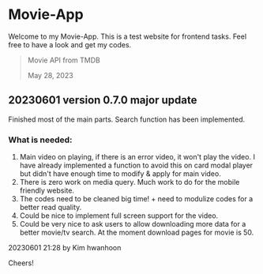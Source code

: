 # Movie-App

Welcome to my Movie-App.
This is a test website for frontend tasks.
Feel free to have a look and get my codes.

> Movie API from TMDB
>
> May 28, 2023

## 20230601 version 0.7.0 major update

Finished most of the main parts.
Search function has been implemented.

### What is needed:

1. Main video on playing, if there is an error video, it won't play the video. I have already implemented a function to avoid this on card modal player but didn't have enough time to modify & apply for main video.
2. There is zero work on media query. Much work to do for the mobile friendly website.
3. The codes need to be cleaned big time! + need to modulize codes for a better read quality.
4. Could be nice to implement full screen support for the video.
5. Could be very nice to ask users to allow downloading more data for a better movie/tv search. At the moment download pages for movie is 50.

20230601 21:28 by Kim hwanhoon



Cheers!

